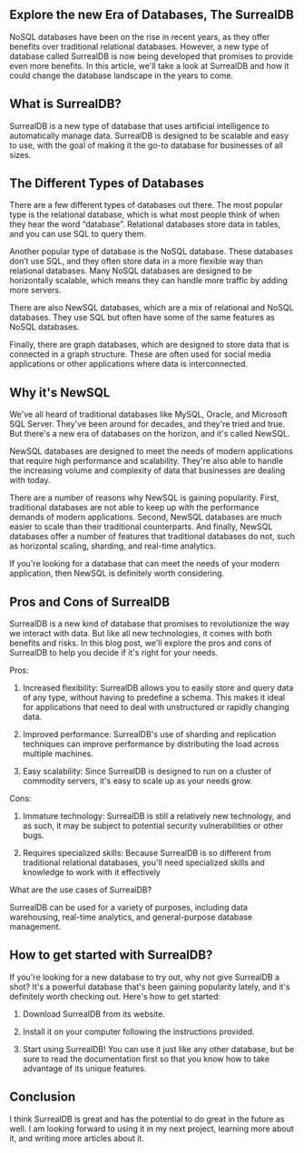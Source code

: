 ## Explore the new Era of Databases, The SurrealDB

NoSQL databases have been on the rise in recent years, as they offer benefits over traditional relational databases. However, a new type of database called SurrealDB is now being developed that promises to provide even more benefits. In this article, we'll take a look at SurrealDB and how it could change the database landscape in the years to come.

## What is SurrealDB?

SurrealDB is a new type of database that uses artificial intelligence to automatically manage data. SurrealDB is designed to be scalable and easy to use, with the goal of making it the go-to database for businesses of all sizes.

## The Different Types of Databases

There are a few different types of databases out there. The most popular type is the relational database, which is what most people think of when they hear the word “database”. Relational databases store data in tables, and you can use SQL to query them.

Another popular type of database is the NoSQL database. These databases don’t use SQL, and they often store data in a more flexible way than relational databases. Many NoSQL databases are designed to be horizontally scalable, which means they can handle more traffic by adding more servers.

There are also NewSQL databases, which are a mix of relational and NoSQL databases. They use SQL but often have some of the same features as NoSQL databases.

Finally, there are graph databases, which are designed to store data that is connected in a graph structure. These are often used for social media applications or other applications where data is interconnected.

## Why it's NewSQL

We've all heard of traditional databases like MySQL, Oracle, and Microsoft SQL Server. They've been around for decades, and they're tried and true. But there's a new era of databases on the horizon, and it's called NewSQL.

NewSQL databases are designed to meet the needs of modern applications that require high performance and scalability. They're also able to handle the increasing volume and complexity of data that businesses are dealing with today.

There are a number of reasons why NewSQL is gaining popularity. First, traditional databases are not able to keep up with the performance demands of modern applications. Second, NewSQL databases are much easier to scale than their traditional counterparts. And finally, NewSQL databases offer a number of features that traditional databases do not, such as horizontal scaling, sharding, and real-time analytics.

If you're looking for a database that can meet the needs of your modern application, then NewSQL is definitely worth considering.

## Pros and Cons of SurrealDB

SurrealDB is a new kind of database that promises to revolutionize the way we interact with data. But like all new technologies, it comes with both benefits and risks. In this blog post, we'll explore the pros and cons of SurrealDB to help you decide if it's right for your needs.

Pros:

1. Increased flexibility: SurrealDB allows you to easily store and query data of any type, without having to predefine a schema. This makes it ideal for applications that need to deal with unstructured or rapidly changing data.

2. Improved performance: SurrealDB's use of sharding and replication techniques can improve performance by distributing the load across multiple machines.

3. Easy scalability: Since SurrealDB is designed to run on a cluster of commodity servers, it's easy to scale up as your needs grow.

Cons:

1. Immature technology: SurrealDB is still a relatively new technology, and as such, it may be subject to potential security vulnerabilities or other bugs.

2. Requires specialized skills: Because SurrealDB is so different from traditional relational databases, you'll need specialized skills and knowledge to work with it effectively

What are the use cases of SurrealDB?

SurrealDB can be used for a variety of purposes, including data warehousing, real-time analytics, and general-purpose database management.

## How to get started with SurrealDB?

If you're looking for a new database to try out, why not give SurrealDB a shot? It's a powerful database that's been gaining popularity lately, and it's definitely worth checking out. Here's how to get started:

1. Download SurrealDB from its website.

2. Install it on your computer following the instructions provided.

3. Start using SurrealDB! You can use it just like any other database, but be sure to read the documentation first so that you know how to take advantage of its unique features.

## Conclusion
I think SurrealDB is great and has the potential to do great in the future as well. I am looking forward to using it in my next project, learning more about it, and writing more articles about it.